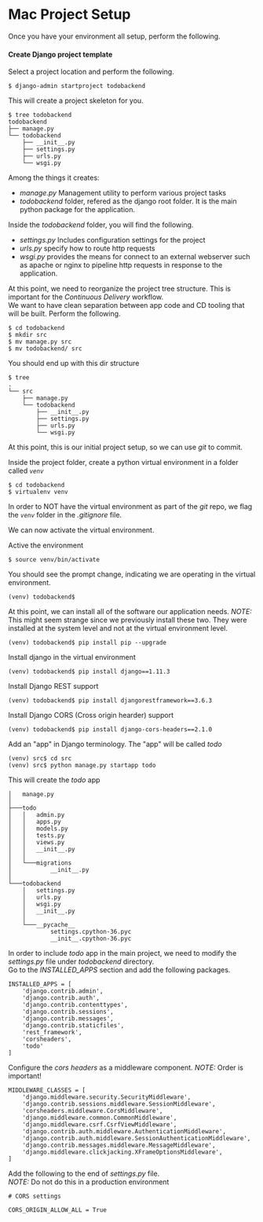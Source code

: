 # Mac Project Setup

Once you have your environment all setup, perform the following.

#### Create Django project template

Select a project location and perform the following.

`$ django-admin startproject todobackend`

This will create a project skeleton for you.

```
$ tree todobackend
todobackend
├── manage.py
└── todobackend
    ├── __init__.py
    ├── settings.py
    ├── urls.py
    └── wsgi.py
```

Among the things it creates:
- _manage.py_ Management utility to perform various project tasks
- _todobackend_ folder, refered as the django root folder.
It is the main python package for the application.

Inside the _todobackend_ folder, you will find the following.
- _settings.py_ Includes configuration settings for the project
- _urls.py_ specify how to route http requests
- _wsgi.py_ provides the means for connect to an external webserver such as apache or nginx to pipeline http requests in response to the application.


At this point, we need to reorganize the project tree structure. This is important for the _Continuous Delivery_ workflow. <br>
We want to have clean separation between app code and CD tooling that will be built. Perform the following.
```
$ cd todobackend
$ mkdir src
$ mv manage.py src
$ mv todobackend/ src
```

You should end up with this dir structure
```
$ tree
.
└── src
    ├── manage.py
    └── todobackend
        ├── __init__.py
        ├── settings.py
        ├── urls.py
        └── wsgi.py
```


At this point, this is our initial project setup, so we can use _git_ to commit.

Inside the project folder, create a python virtual environment in a folder called *`venv`*
```
$ cd todobackend
$ virtualenv venv
```
In order to NOT have the virtual environment as part of the *git* repo, we flag the *`venv`* folder in the *.gitignore* file.

We can now activate the virtual environment.

Active the environment

```
$ source venv/bin/activate
```

You should see the prompt change, indicating we are operating in the virtual environment.

```
(venv) todobackend$
```

At this point, we can install all of the software our application needs.
_NOTE:_ This might seem strange since we previously install these two.
They were installed at the system level and not at the virtual environment level.
```
(venv) todobackend$ pip install pip --upgrade
```

Install django in the virtual environment
```
(venv) todobackend$ pip install django==1.11.3
```

Install Django REST support
```
(venv) todobackend$ pip install djangorestframework==3.6.3
```

Install Django CORS (Cross origin hearder) support

```
(venv) todobackend$ pip install django-cors-headers==2.1.0
```

Add an "app"  in Django terminology. The "app" will be called *todo*

```
(venv) src$ cd src
(venv) src$ python manage.py startapp todo
```


This will create the *todo* app

```
│   manage.py
│
├───todo
│   │   admin.py
│   │   apps.py
│   │   models.py
│   │   tests.py
│   │   views.py
│   │   __init__.py
│   │
│   └───migrations
│           __init__.py
│
└───todobackend
    │   settings.py
    │   urls.py
    │   wsgi.py
    │   __init__.py
    │
    └───__pycache__
            settings.cpython-36.pyc
            __init__.cpython-36.pyc
```

In order to include *todo*  app in the main project, we need to modify the _settings.py_ file under _todobackend_ directory.<br>
Go to the _INSTALLED_APPS_ section and add the following packages.

```
INSTALLED_APPS = [
    'django.contrib.admin',
    'django.contrib.auth',
    'django.contrib.contenttypes',
    'django.contrib.sessions',
    'django.contrib.messages',
    'django.contrib.staticfiles',
    'rest_framework',
    'corsheaders',
    'todo'
]
```

Configure the *cors headers* as a middleware component.
_NOTE:_ Order is important!
```
MIDDLEWARE_CLASSES = [
    'django.middleware.security.SecurityMiddleware',
    'django.contrib.sessions.middleware.SessionMiddleware',
    'corsheaders.middleware.CorsMiddleware',
    'django.middleware.common.CommonMiddleware',
    'django.middleware.csrf.CsrfViewMiddleware',
    'django.contrib.auth.middleware.AuthenticationMiddleware',
    'django.contrib.auth.middleware.SessionAuthenticationMiddleware',
    'django.contrib.messages.middleware.MessageMiddleware',
    'django.middleware.clickjacking.XFrameOptionsMiddleware',
]
```

Add the following to the end of _settings.py_ file. <br>
_NOTE:_ Do not do this in a production environment
```
# CORS settings

CORS_ORIGIN_ALLOW_ALL = True
```

